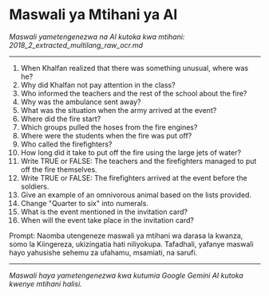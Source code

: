 # Maswali ya Mtihani ya AI
*Maswali yametengenezwa na AI kutoka kwa mtihani: 2018_2_extracted_multilang_raw_ocr.md*

---

1. When Khalfan realized that there was something unusual, where was he?
2. Why did Khalfan not pay attention in the class?
3. Who informed the teachers and the rest of the school about the fire?
4. Why was the ambulance sent away?
5. What was the situation when the army arrived at the event?
6. Where did the fire start?
7. Which groups pulled the hoses from the fire engines?
8. Where were the students when the fire was put off?
9. Who called the firefighters?
10. How long did it take to put off the fire using the large jets of water?
11. Write TRUE or FALSE: The teachers and the firefighters managed to put off the fire themselves.
12. Write TRUE or FALSE: The firefighters arrived at the event before the soldiers.
13. Give an example of an omnivorous animal based on the lists provided.
14. Change "Quarter to six" into numerals.
15. What is the event mentioned in the invitation card?
16. When will the event take place in the invitation card?

Prompt: Naomba utengeneze maswali ya mtihani wa darasa la kwanza, somo la Kiingereza, ukizingatia hati niliyokupa. Tafadhali, yafanye maswali hayo yahusishe sehemu za ufahamu, msamiati, na sarufi.

---
*Maswali haya yametengenezwa kwa kutumia Google Gemini AI kutoka kwenye mtihani halisi.*
